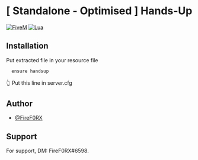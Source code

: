 # [ Standalone - Optimised ] Hands-Up 
[![FiveM](https://img.shields.io/badge/-FiveM-orange)](https://img.shields.io/badge/-FiveM-orange) [![Lua](https://img.shields.io/badge/-Lua-blue)](https://img.shields.io/badge/-Lua-blue)
## Installation
Put extracted file in your resource file

```bash
  ensure handsup
```
👆
Put this line in server.cfg
## Author

- [@FireF0RX](https://www.github.com/f1ref0rx)


## Support

For support, DM: FireF0RX#6598.
